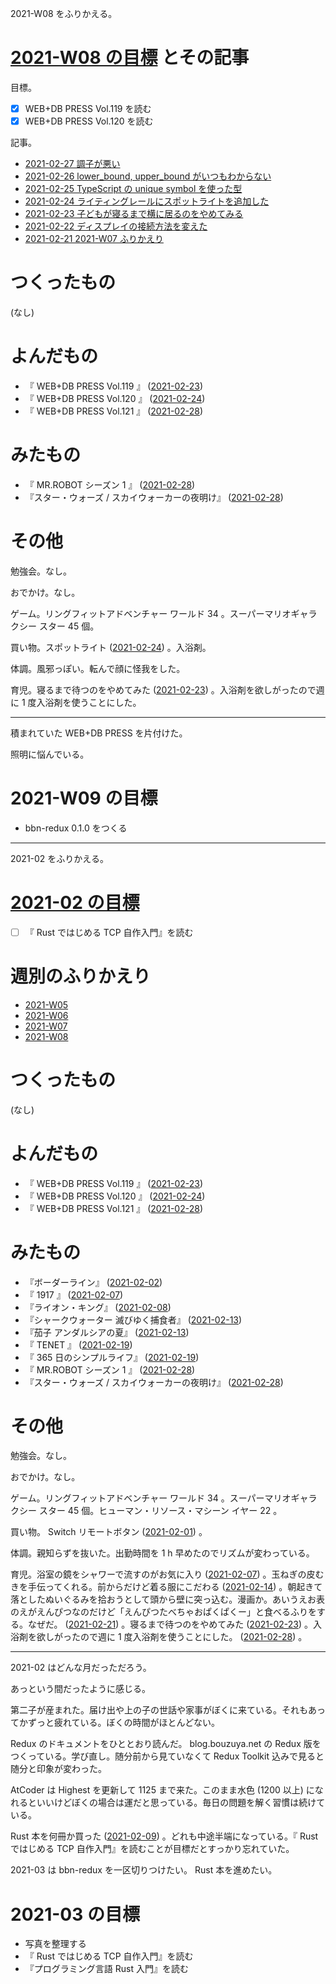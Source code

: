 2021-W08 をふりかえる。

# [2021-W08 の目標][2021-02-21] とその記事

目標。

- [x] WEB+DB PRESS Vol.119 を読む
- [x] WEB+DB PRESS Vol.120 を読む

記事。

- [2021-02-27 調子が悪い][2021-02-27]
- [2021-02-26 lower_bound, upper_bound がいつもわからない][2021-02-26]
- [2021-02-25 TypeScript の unique symbol を使った型][2021-02-25]
- [2021-02-24 ライティングレールにスポットライトを追加した][2021-02-24]
- [2021-02-23 子どもが寝るまで横に居るのをやめてみる][2021-02-23]
- [2021-02-22 ディスプレイの接続方法を変えた][2021-02-22]
- [2021-02-21 2021-W07 ふりかえり][2021-02-21]

# つくったもの

(なし)

# よんだもの

- 『 WEB+DB PRESS Vol.119 』 ([2021-02-23][])
- 『 WEB+DB PRESS Vol.120 』 ([2021-02-24][])
- 『 WEB+DB PRESS Vol.121 』 ([2021-02-28][])

# みたもの

- 『 MR.ROBOT シーズン 1 』 ([2021-02-28][])
- 『スター・ウォーズ / スカイウォーカーの夜明け』 ([2021-02-28][])

# その他

勉強会。なし。

おでかけ。なし。

ゲーム。リングフィットアドベンチャー ワールド 34 。スーパーマリオギャラクシー スター 45 個。

買い物。スポットライト ([2021-02-24][]) 。入浴剤。

体調。風邪っぽい。転んで顔に怪我をした。

育児。寝るまで待つのをやめてみた ([2021-02-23][]) 。入浴剤を欲しがったので週に 1 度入浴剤を使うことにした。

---

積まれていた WEB+DB PRESS を片付けた。

照明に悩んでいる。

# 2021-W09 の目標

- bbn-redux 0.1.0 をつくる

---

2021-02 をふりかえる。

# [2021-02 の目標][2021-01-31]

- [ ] 『 Rust ではじめる TCP 自作入門』を読む

# 週別のふりかえり

- [2021-W05][2021-02-07]
- [2021-W06][2021-02-14]
- [2021-W07][2021-02-21]
- [2021-W08][2021-02-28]

# つくったもの

(なし)

# よんだもの

- 『 WEB+DB PRESS Vol.119 』 ([2021-02-23][])
- 『 WEB+DB PRESS Vol.120 』 ([2021-02-24][])
- 『 WEB+DB PRESS Vol.121 』 ([2021-02-28][])

# みたもの

- 『ボーダーライン』 ([2021-02-02][])
- 『 1917 』 ([2021-02-07][])
- 『ライオン・キング』 ([2021-02-08][])
- 『シャークウォーター 滅びゆく捕食者』 ([2021-02-13][])
- 『茄子 アンダルシアの夏』 ([2021-02-13][])
- 『 TENET 』 ([2021-02-19][])
- 『 365 日のシンプルライフ』 ([2021-02-19][])
- 『 MR.ROBOT シーズン 1 』 ([2021-02-28][])
- 『スター・ウォーズ / スカイウォーカーの夜明け』 ([2021-02-28][])

# その他

勉強会。なし。

おでかけ。なし。

ゲーム。リングフィットアドベンチャー ワールド 34 。スーパーマリオギャラクシー スター 45 個。ヒューマン・リソース・マシーン イヤー 22 。

買い物。 Switch リモートボタン ([2021-02-01][]) 。

体調。親知らずを抜いた。出勤時間を 1 h 早めたのでリズムが変わっている。

育児。浴室の鏡をシャワーで流すのがお気に入り ([2021-02-07][]) 。玉ねぎの皮むきを手伝ってくれる。前からだけど着る服にこだわる ([2021-02-14][]) 。朝起きて落としたぬいぐるみを拾おうとして頭から壁に突っ込む。漫画か。あいうえお表のえがえんぴつなのだけど「えんぴつたべちゃおぱくぱくー」と食べるふりをする。なぜだ。 ([2021-02-21][]) 。寝るまで待つのをやめてみた ([2021-02-23][]) 。入浴剤を欲しがったので週に 1 度入浴剤を使うことにした。 ([2021-02-28][]) 。

---

2021-02 はどんな月だっただろう。

あっという間だったように感じる。

第二子が産まれた。届け出や上の子の世話や家事がぼくに来ている。それもあってかずっと疲れている。ぼくの時間がほとんどない。

Redux のドキュメントをひととおり読んだ。 blog.bouzuya.net の Redux 版をつくっている。学び直し。随分前から見ていなくて Redux Toolkit 込みで見ると随分と印象が変わった。

AtCoder は Highest を更新して 1125 まで来た。このまま水色 (1200 以上) になれるといいけどぼくの場合は運だと思っている。毎日の問題を解く習慣は続けている。

Rust 本を何冊か買った ([2021-02-09][]) 。どれも中途半端になっている。『 Rust ではじめる TCP 自作入門』を読むことが目標だとすっかり忘れていた。

2021-03 は bbn-redux を一区切りつけたい。 Rust 本を進めたい。

# 2021-03 の目標

- 写真を整理する
- 『 Rust ではじめる TCP 自作入門』を読む
- 『プログラミング言語 Rust 入門』を読む

[2021-01-31]: https://blog.bouzuya.net/2021/01/31/
[2021-02-01]: https://blog.bouzuya.net/2021/02/01/
[2021-02-02]: https://blog.bouzuya.net/2021/02/02/
[2021-02-07]: https://blog.bouzuya.net/2021/02/07/
[2021-02-08]: https://blog.bouzuya.net/2021/02/08/
[2021-02-09]: https://blog.bouzuya.net/2021/02/09/
[2021-02-13]: https://blog.bouzuya.net/2021/02/13/
[2021-02-14]: https://blog.bouzuya.net/2021/02/14/
[2021-02-19]: https://blog.bouzuya.net/2021/02/19/
[2021-02-21]: https://blog.bouzuya.net/2021/02/21/
[2021-02-22]: https://blog.bouzuya.net/2021/02/22/
[2021-02-23]: https://blog.bouzuya.net/2021/02/23/
[2021-02-24]: https://blog.bouzuya.net/2021/02/24/
[2021-02-25]: https://blog.bouzuya.net/2021/02/25/
[2021-02-26]: https://blog.bouzuya.net/2021/02/26/
[2021-02-27]: https://blog.bouzuya.net/2021/02/27/
[2021-02-28]: https://blog.bouzuya.net/2021/02/28/
